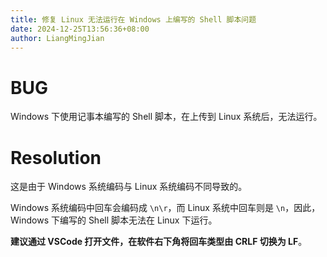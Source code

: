 ```yaml
---
title: 修复 Linux 无法运行在 Windows 上编写的 Shell 脚本问题
date: 2024-12-25T13:56:36+08:00
author: LiangMingJian
---
```


# BUG

Windows 下使用记事本编写的 Shell 脚本，在上传到 Linux 系统后，无法运行。

# Resolution

这是由于 Windows 系统编码与 Linux 系统编码不同导致的。

Windows 系统编码中回车会编码成 `\n\r`，而 Linux 系统中回车则是 `\n`，因此，Windows 下编写的 Shell 脚本无法在 Linux 下运行。

**建议通过 VSCode 打开文件，在软件右下角将回车类型由 CRLF 切换为 LF**。
